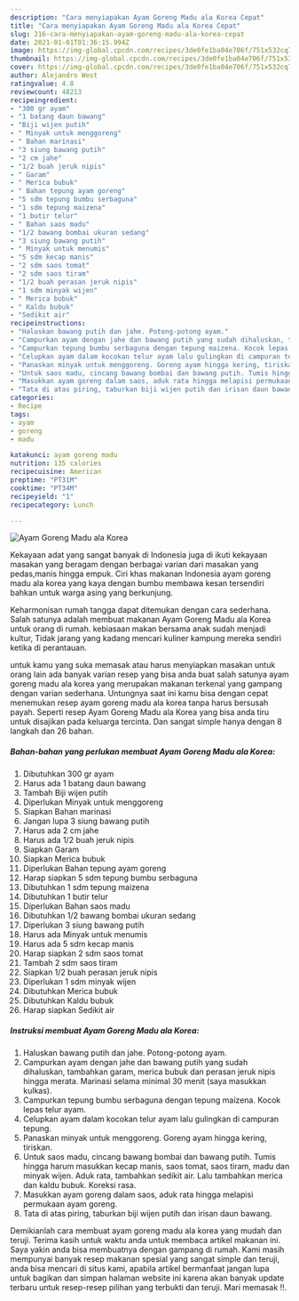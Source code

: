 ```yaml
---
description: "Cara menyiapakan Ayam Goreng Madu ala Korea Cepat"
title: "Cara menyiapakan Ayam Goreng Madu ala Korea Cepat"
slug: 216-cara-menyiapakan-ayam-goreng-madu-ala-korea-cepat
date: 2021-01-01T01:36:15.994Z
image: https://img-global.cpcdn.com/recipes/3de0fe1ba04e706f/751x532cq70/ayam-goreng-madu-ala-korea-foto-resep-utama.jpg
thumbnail: https://img-global.cpcdn.com/recipes/3de0fe1ba04e706f/751x532cq70/ayam-goreng-madu-ala-korea-foto-resep-utama.jpg
cover: https://img-global.cpcdn.com/recipes/3de0fe1ba04e706f/751x532cq70/ayam-goreng-madu-ala-korea-foto-resep-utama.jpg
author: Alejandro West
ratingvalue: 4.8
reviewcount: 48213
recipeingredient:
- "300 gr ayam"
- "1 batang daun bawang"
- "Biji wijen putih"
- " Minyak untuk menggoreng"
- " Bahan marinasi"
- "3 siung bawang putih"
- "2 cm jahe"
- "1/2 buah jeruk nipis"
- " Garam"
- " Merica bubuk"
- " Bahan tepung ayam goreng"
- "5 sdm tepung bumbu serbaguna"
- "1 sdm tepung maizena"
- "1 butir telur"
- " Bahan saos madu"
- "1/2 bawang bombai ukuran sedang"
- "3 siung bawang putih"
- " Minyak untuk menumis"
- "5 sdm kecap manis"
- "2 sdm saos tomat"
- "2 sdm saos tiram"
- "1/2 buah perasan jeruk nipis"
- "1 sdm minyak wijen"
- " Merica bubuk"
- " Kaldu bubuk"
- "Sedikit air"
recipeinstructions:
- "Haluskan bawang putih dan jahe. Potong-potong ayam."
- "Campurkan ayam dengan jahe dan bawang putih yang sudah dihaluskan, tambahkan garam, merica bubuk dan perasan jeruk nipis hingga merata. Marinasi selama minimal 30 menit (saya masukkan kulkas)."
- "Campurkan tepung bumbu serbaguna dengan tepung maizena. Kocok lepas telur ayam."
- "Celupkan ayam dalam kocokan telur ayam lalu gulingkan di campuran tepung."
- "Panaskan minyak untuk menggoreng. Goreng ayam hingga kering, tiriskan."
- "Untuk saos madu, cincang bawang bombai dan bawang putih. Tumis hingga harum masukkan kecap manis, saos tomat, saos tiram, madu dan minyak wijen. Aduk rata, tambahkan sedikit air. Lalu tambahkan merica dan kaldu bubuk. Koreksi rasa."
- "Masukkan ayam goreng dalam saos, aduk rata hingga melapisi permukaan ayam goreng."
- "Tata di atas piring, taburkan biji wijen putih dan irisan daun bawang."
categories:
- Recipe
tags:
- ayam
- goreng
- madu

katakunci: ayam goreng madu 
nutrition: 135 calories
recipecuisine: American
preptime: "PT31M"
cooktime: "PT34M"
recipeyield: "1"
recipecategory: Lunch

---
```



![Ayam Goreng Madu ala Korea](https://img-global.cpcdn.com/recipes/3de0fe1ba04e706f/751x532cq70/ayam-goreng-madu-ala-korea-foto-resep-utama.jpg)

Kekayaan adat yang sangat banyak di Indonesia juga di ikuti kekayaan masakan yang beragam dengan berbagai varian dari masakan yang pedas,manis hingga empuk. Ciri khas makanan Indonesia ayam goreng madu ala korea yang kaya dengan bumbu membawa kesan tersendiri bahkan untuk warga asing yang berkunjung.




Keharmonisan rumah tangga dapat ditemukan dengan cara sederhana. Salah satunya adalah membuat makanan Ayam Goreng Madu ala Korea untuk orang di rumah. kebiasaan makan bersama anak sudah menjadi kultur, Tidak jarang yang kadang mencari kuliner kampung mereka sendiri ketika di perantauan.

untuk kamu yang suka memasak atau harus menyiapkan masakan untuk orang lain ada banyak varian resep yang bisa anda buat salah satunya ayam goreng madu ala korea yang merupakan makanan terkenal yang gampang dengan varian sederhana. Untungnya saat ini kamu bisa dengan cepat menemukan resep ayam goreng madu ala korea tanpa harus bersusah payah.
Seperti resep Ayam Goreng Madu ala Korea yang bisa anda tiru untuk disajikan pada keluarga tercinta. Dan sangat simple hanya dengan 8 langkah dan 26 bahan.


<!--inarticleads1-->

##### Bahan-bahan yang perlukan membuat Ayam Goreng Madu ala Korea:

1. Dibutuhkan 300 gr ayam
1. Harus ada 1 batang daun bawang
1. Tambah Biji wijen putih
1. Diperlukan  Minyak untuk menggoreng
1. Siapkan  Bahan marinasi
1. Jangan lupa 3 siung bawang putih
1. Harus ada 2 cm jahe
1. Harus ada 1/2 buah jeruk nipis
1. Siapkan  Garam
1. Siapkan  Merica bubuk
1. Diperlukan  Bahan tepung ayam goreng
1. Harap siapkan 5 sdm tepung bumbu serbaguna
1. Dibutuhkan 1 sdm tepung maizena
1. Dibutuhkan 1 butir telur
1. Diperlukan  Bahan saos madu
1. Dibutuhkan 1/2 bawang bombai ukuran sedang
1. Diperlukan 3 siung bawang putih
1. Harus ada  Minyak untuk menumis
1. Harus ada 5 sdm kecap manis
1. Harap siapkan 2 sdm saos tomat
1. Tambah 2 sdm saos tiram
1. Siapkan 1/2 buah perasan jeruk nipis
1. Diperlukan 1 sdm minyak wijen
1. Dibutuhkan  Merica bubuk
1. Dibutuhkan  Kaldu bubuk
1. Harap siapkan Sedikit air




<!--inarticleads2-->

##### Instruksi membuat  Ayam Goreng Madu ala Korea:

1. Haluskan bawang putih dan jahe. Potong-potong ayam.
1. Campurkan ayam dengan jahe dan bawang putih yang sudah dihaluskan, tambahkan garam, merica bubuk dan perasan jeruk nipis hingga merata. Marinasi selama minimal 30 menit (saya masukkan kulkas).
1. Campurkan tepung bumbu serbaguna dengan tepung maizena. Kocok lepas telur ayam.
1. Celupkan ayam dalam kocokan telur ayam lalu gulingkan di campuran tepung.
1. Panaskan minyak untuk menggoreng. Goreng ayam hingga kering, tiriskan.
1. Untuk saos madu, cincang bawang bombai dan bawang putih. Tumis hingga harum masukkan kecap manis, saos tomat, saos tiram, madu dan minyak wijen. Aduk rata, tambahkan sedikit air. Lalu tambahkan merica dan kaldu bubuk. Koreksi rasa.
1. Masukkan ayam goreng dalam saos, aduk rata hingga melapisi permukaan ayam goreng.
1. Tata di atas piring, taburkan biji wijen putih dan irisan daun bawang.




Demikianlah cara membuat ayam goreng madu ala korea yang mudah dan teruji. Terima kasih untuk waktu anda untuk membaca artikel makanan ini. Saya yakin anda bisa membuatnya dengan gampang di rumah. Kami masih mempunyai banyak resep makanan spesial yang sangat simple dan teruji, anda bisa mencari di situs kami, apabila artikel bermanfaat jangan lupa untuk bagikan dan simpan halaman website ini karena akan banyak update terbaru untuk resep-resep pilihan yang terbukti dan teruji. Mari memasak !!. 
